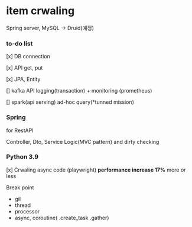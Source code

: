 # item crwaling

Spring server, MySQL -> Druid(예정)

### __to-do list__

[x] DB connection

[x] API get, put

[x] JPA, Entity

[] kafka API logging(transaction) + monitoring (prometheus)

[] spark(api serving) ad-hoc query(*tunned mission) 

### Spring

for RestAPI 

Controller, Dto, Service Logic(MVC pattern) and dirty checking

### Python 3.9

[x] Crwaling async code (playwright) __performance increase 17%__ more or less

Break point 
- gil
- thread
- processor
- async, coroutine( .create_task .gather)
